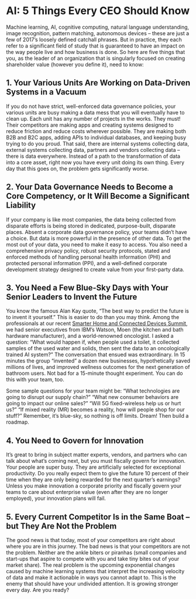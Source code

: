# AI: 5 Things Every CEO Should Know

Machine learning, AI, cognitive computing, natural language understanding, image recognition, pattern matching, autonomous devices – these are just a few of 2017’s loosely defined catchall phrases. But in practice, they each refer to a significant field of study that is guaranteed to have an impact on the way people live and how business is done. So here are five things that you, as the leader of an organization that is singularly focused on creating shareholder value \(however you define it\), need to know:

## 1. Your Various Units Are Working on Data-Driven Systems in a Vacuum

If you do not have strict, well-enforced data governance policies, your various units are busy making a data mess that you will eventually have to clean up. Each unit has any number of projects in the works. They must! Their competitors are making apps and creating systems designed to reduce friction and reduce costs wherever possible. They are making both B2B and B2C apps, adding APIs to individual databases, and keeping busy trying to do you proud. That said, there are internal systems collecting data, external systems collecting data, partners and vendors collecting data – there is data everywhere. Instead of a path to the transformation of data into a core asset, right now you have every unit doing its own thing. Every day that this goes on, the problem gets significantly worse.

## 2. Your Data Governance Needs to Become a Core Competency, or It Will Become a Significant Liability

If your company is like most companies, the data being collected from disparate efforts is being stored in dedicated, purpose-built, disparate places. Absent a corporate data governance policy, your teams didn’t have a choice. But data is more powerful in the presence of other data. To get the most out of your data, you need to make it easy to access. You also need a comprehensive privacy policy, robust security protocols, stated and enforced methods of handling personal health information \(PHI\) and protected personal information \(PPI\), and a well-defined corporate development strategy designed to create value from your first-party data.

## 3. You Need a Few Blue-Sky Days with Your Senior Leaders to Invent the Future

You know the famous Alan Kay quote, “The best way to predict the future is to invent it yourself.” This is easier to do than you may think. Among the professionals at our recent [Smarter Home and Connected Devices Summit](https://www.shellypalmer.com/smarter-homes-connected-devices-summit/), we had senior executives from IBM’s Watson, Moen \(the kitchen and bath hardware manufacturer\), and a world-renowned oncologist. I asked a question: “What would happen if, when people used a toilet, it collected samples of the used water and solids, then sent the data to an oncologically trained AI system?” The conversation that ensued was extraordinary. In 15 minutes the group “invented” a dozen new businesses, hypothetically saved millions of lives, and improved wellness outcomes for the next generation of bathroom users. Not bad for a 15-minute thought experiment. You can do this with your team, too.

Some sample questions for your team might be: “What technologies are going to disrupt our supply chain?” “What new consumer behaviors are going to impact our online sales?” “Will 5G fixed-wireless help us or hurt us?” “If mixed reality \(MR\) becomes a reality, how will people shop for our stuff?” Remember, it’s blue-sky, so nothing is off limits. Dream! Then build a roadmap.

## 4. You Need to Govern for Innovation

It’s great to bring in subject matter experts, vendors, and partners who can talk about what’s coming next, but you must fiscally govern for innovation. Your people are super busy. They are artificially selected for exceptional productivity. Do you really expect them to give the future 10 percent of their time when they are only being rewarded for the next quarter’s earnings? Unless you make innovation a corporate priority and fiscally govern your teams to care about enterprise value \(even after they are no longer employed\), your innovation plans will fail.

## 5. Every Current Competitor Is in the Same Boat – but They Are Not the Problem

The good news is that today, most of your competitors are right about where you are in this journey. The bad news is that your competitors are not the problem. Neither are the ankle biters or piranhas \(small companies and start-ups that aspire to compete with you and take tiny bites out of your market share\). The real problem is the upcoming exponential changes caused by machine learning systems that interpret the increasing velocity of data and make it actionable in ways you cannot adapt to. This is the enemy that should have your undivided attention. It is growing stronger every day. Are you ready?



